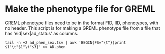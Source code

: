 # Make the phenotype file for GREML

GREML phenotype files need to be in the format FID, IID, phenotypes, with no header. This script is for making a GREML phenotype
file from a file that has 'eid|sex|ad_status' as columns. 

```
tail -n +2 ad_phen_sex.tsv | awk 'BEGIN{FS="\t"}{print $1"\t"$1"\t"$3}' >> AD.phen
```
